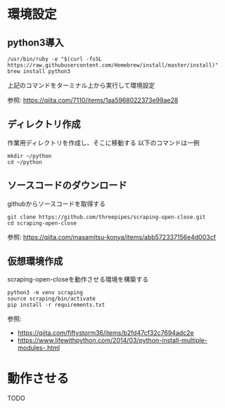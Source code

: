 # 環境設定

## python3導入

```commandline
/usr/bin/ruby -e "$(curl -fsSL https://raw.githubusercontent.com/Homebrew/install/master/install)"
brew install python3
```

上記のコマンドをターミナル上から実行して環境設定

参照: https://qiita.com/7110/items/1aa5968022373e99ae28

## ディレクトリ作成

作業用ディレクトリを作成し、そこに移動する
以下のコマンドは一例

```commandline
mkdir ~/python
cd ~/python
```

## ソースコードのダウンロード

githubからソースコードを取得する

```commandline
git clone https://github.com/threepipes/scraping-open-close.git
cd scraping-open-close
```

参照: https://qiita.com/masamitsu-konya/items/abb572337156e4d003cf


## 仮想環境作成

scraping-open-closeを動作させる環境を構築する

```commandline
python3 -m venv scraping
source scraping/bin/activate
pip install -r requirements.txt
```

参照: 
- https://qiita.com/fiftystorm36/items/b2fd47cf32c7694adc2e
- https://www.lifewithpython.com/2014/03/python-install-multiple-modules-.html

# 動作させる

TODO
